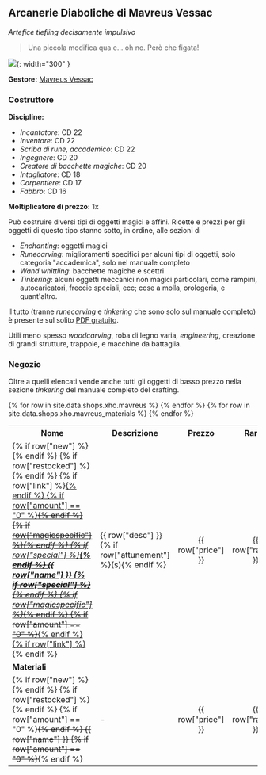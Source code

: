 ## Arcanerie Diaboliche di Mavreus Vessac

_Artefice tiefling decisamente impulsivo_

> Una piccola modifica qua e... oh no. Però che figata!

![](https://i.imgur.com/zfsX6Ow.png){: width="300" }

**Gestore:** [Mavreus Vessac](/xho/npc/merchant#mavreus-vessac)

### Costruttore

**Discipline:**

-   _Incantatore_: CD 22
-   _Inventore_: CD 22
-   _Scriba di rune, accademico_: CD 22
-   _Ingegnere_: CD 20
-   _Creatore di bacchette magiche_: CD 20
-   _Intagliatore_: CD 18
-   _Carpentiere_: CD 17
-   _Fabbro_: CD 16

**Moltiplicatore di prezzo:** 1x

Può costruire diversi tipi di oggetti magici e affini. Ricette e prezzi per gli oggetti di questo tipo stanno sotto, in ordine, alle sezioni di

-   _Enchanting_: oggetti magici
-   _Runecarving_: miglioramenti specifici per alcuni tipi di oggetti, solo categoria "accademica", solo nel manuale completo
-   _Wand whittling_: bacchette magiche e scettri
-   _Tinkering_: alcuni oggetti meccanici non magici particolari, come rampini, autocaricatori, freccie speciali, ecc; cose a molla, orologeria, e quant'altro.

Il tutto (tranne _runecarving_ e _tinkering_ che sono solo sul manuale completo) è presente sul solito [PDF gratuito](pdf/crafting_free_version_reddit.pdf).

Utili meno spesso _woodcarving_, roba di legno varia, _engineering_, creazione di grandi strutture, trappole, e macchine da battaglia.

### Negozio

Oltre a quelli elencati vende anche tutti gli oggetti di basso prezzo nella sezione _tinkering_ del manuale completo del crafting.

<table>
    <tr>
        <th>Nome</th>
        <th>Descrizione</th>
        <th>Prezzo</th>
        <th>Rarità</th>
        <th>Quantità</th>
    </tr>
    {% for row in site.data.shops.xho.mavreus %}
        <tr>
            <td>
            {% if row["new"] %}<span class="new"></span>{% endif %}
            {% if row["restocked"] %}<span class="restocked"></span>{% endif %}
            {% if row["link"] %}<a href="{{ row['link'] }}">{% endif %}
            {% if row["amount"] == "0" %}<del>{% endif %}
            {% if row["magicspecific"] %}<em>{% endif %}
            {% if row["special"] %}<strong>{% endif %}
                {{ row["name"] }}
            {% if row["special"] %}</strong>{% endif %}
            {% if row["magicspecific"] %}</em>{% endif %}
            {% if row["amount"] == "0" %}</del>{% endif %}
            {% if row["link"] %}</a>{% endif %}
            </td>
            <td>{{ row["desc"] }} {% if row["attunement"] %}(s){% endif %}</td>
            <td style="text-align:center">{{ row["price"] }}</td>
            <td style="text-align:center">{{ row["rarity"] }}</td>
            <td style="text-align:center">{{ row["amount"] }}</td>
        </tr>
    {% endfor %}
    <tr class="tablesep">
        <td><strong>Materiali</strong></td>
        <td></td><td></td><td></td><td></td>
    </tr>
    {% for row in site.data.shops.xho.mavreus_materials %}
        <tr>
            <td>
            {% if row["new"] %}<span class="new"></span>{% endif %}
            {% if row["restocked"] %}<span class="restocked"></span>{% endif %}
            {% if row["amount"] == "0" %}<del>{% endif %}
            {{ row["name"] }}
            {% if row["amount"] == "0" %}</del>{% endif %}
            </td>
            <td>-</td>
            <td style="text-align:center">{{ row["price"] }}</td>
            <td style="text-align:center">{{ row["rarity"] }}</td>
            <td style="text-align:center">{{ row["amount"] }}</td>
        </tr>
    {% endfor %}
</table>